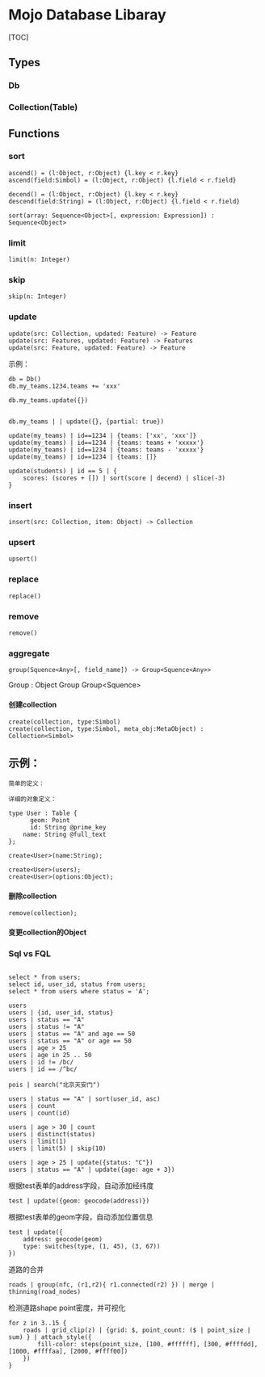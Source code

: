 



# Mojo Database Libaray

[TOC]

## Types

### Db

### Collection(Table)



## Functions

### sort

```
ascend() = (l:Object, r:Object) {l.key < r.key}
ascend(field:Simbol) = (l:Object, r:Object) {l.field < r.field}

decend() = (l:Object, r:Object) {l.key < r.key}
descend(field:String) = (l:Object, r:Object) {l.field < r.field}

sort(array: Sequence<Object>[, expression: Expression]) : Sequence<Object>
```

### limit
```
limit(n: Integer)
```

### skip
```
skip(n: Integer)
```

### update
```
update(src: Collection, updated: Feature) -> Feature
update(src: Features, updated: Feature) -> Features
update(src: Feature, updated: Feature) -> Feature
```

示例：

```
db = Db()
db.my_teams.1234.teams += 'xxx'

db.my_teams.update({})


db.my_teams | | update({}, {partial: true})

update(my_teams) | id==1234 | {teams: ['xx', 'xxx']}
update(my_teams) | id==1234 | {teams: teams + 'xxxxx'}
update(my_teams) | id==1234 | {teams: teams - 'xxxxx'}
update(my_teams) | id==1234 | {teams: []}

update(students) | id == 5 | {
	scores: (scores + []) | sort(score | decend) | slice(-3)
}
```

### insert
```
insert(src: Collection, item: Object) -> Collection
```
### upsert
```
upsert()
```
### replace
```
replace()
```
### remove
```
remove()
```

### aggregate

```
group(Squence<Any>[, field_name]) -> Group<Squence<Any>>
```

Group<Object> : Object
Group<Integer>
Group<Squence<Object>>



#### 创建collection
```
create(collection, type:Simbol)
create(collection, type:Simbol, meta_obj:MetaObject) : Collection<Simbol>
```

## 示例：
```
简单的定义：

详细的对象定义：

type User : Table {
	  geom: Point
	  id: String @prime_key
    name: String @full_text
};

create<User>(name:String);

create<User>(users);
create<User>(options:Object);
```

#### 删除collection
```
remove(collection);
```

#### 变更collection的Object


### Sql vs FQL
```

select * from users;
select id, user_id, status from users;
select * from users where status = 'A';

users
users | {id, user_id, status}
users | status == "A"
users | status != "A"
users | status == "A" and age == 50
users | status == "A" or age == 50
users | age > 25
users | age in 25 .. 50
users | id != /bc/
users | id == /^bc/

pois | search("北京天安门")

users | status == "A" | sort(user_id, asc)
users | count
users | count(id)

users | age > 30 | count
users | distinct(status)
users | limit(1)
users | limit(5) | skip(10)

users | age > 25 | update({status: "C"})
users | status == "A" | update({age: age + 3})
```

根据test表单的address字段，自动添加经纬度
```
test | update({geom: geocode(address)})
```

根据test表单的geom字段，自动添加位置信息
```
test | update({
    address: geocode(geom)
    type: switches(type, (1, 45), (3, 67)) 
})
```
道路的合并

```
roads | group(nfc, (r1,r2){ r1.connected(r2) }) | merge | thinning(road_nodes)
```
检测道路shape point密度，并可视化
```
for z in 3..15 {
    roads | grid_clip(z) | {grid: $, point_count: ($ | point_size | sum) } | attach_style({
	    fill-color: steps(point_size, [100, #ffffff], [300, #ffffdd], [1000, #ffffaa], [2000, #ffff00])
    })
}

```
